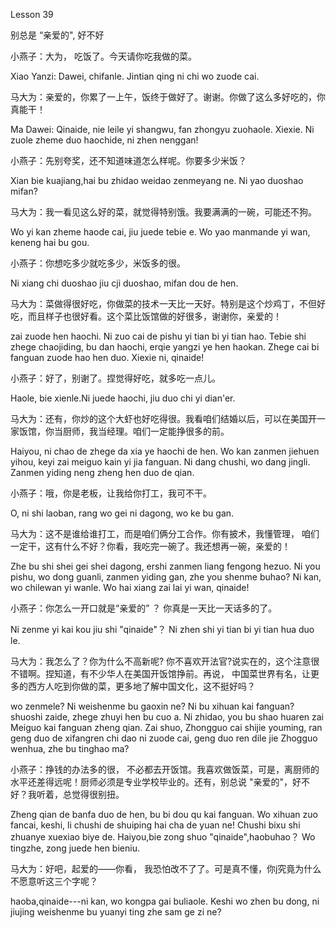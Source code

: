 Lesson 39

别总是 “亲爱的", 好不好


小燕子：大为， 吃饭了。今天请你吃我做的菜。

Xiao Yanzi: Dawei, chifanle. Jintian qing ni chi wo zuode cai.

马大为：亲爱的，你累了一上午，饭终于做好了。谢谢。你做了这么多好吃的，你真能干！

Ma Dawei: Qinaide, nie leile yi shangwu, fan zhongyu zuohaole. Xiexie. Ni zuole zheme duo haochide, ni zhen nenggan!

小燕子：先别夸奖，还不知道味道怎么样呢。你要多少米饭？

Xian bie kuajiang,hai bu zhidao weidao zenmeyang ne. Ni yao duoshao mifan?

马大为：我一看见这么好的菜，就觉得特别饿。我要满满的一碗，可能还不狗。

Wo yi kan zheme haode cai, jiu juede tebie e. Wo yao manmande yi wan, keneng hai bu gou.

小燕子：你想吃多少就吃多少，米饭多的很。

Ni xiang chi duoshao jiu cji duoshao, mifan dou de hen.

马大为：菜做得很好吃，你做菜的技术一天比一天好。特别是这个炒鸡丁，不但好吃，而且样子也很好看。这个菜比饭馆做的好很多，谢谢你，亲爱的！

zai zuode hen haochi. Ni zuo cai de pishu yi tian bi yi tian hao. Tebie shi zhege chaojiding, bu dan haochi, erqie yangzi ye hen haokan. Zhege cai bi fanguan zuode hao hen duo. Xiexie ni, qinaide!

小燕子：好了，别谢了。捏觉得好吃，就多吃一点儿。

Haole, bie xienle.Ni juede haochi, jiu duo chi yi dian'er.

马大为：还有，你炒的这个大虾也好吃得很。我看咱们结婚以后，可以在美国开一家饭馆，你当厨师，我当经理。咱们一定能挣很多的前。

Haiyou, ni chao de zhege da xia ye haochi de hen. Wo kan zanmen jiehuen yihou, keyi zai meiguo kain yi jia fanguan. Ni dang chushi, wo dang jingli. Zanmen yiding neng zheng hen duo de qian.

小燕子：哦，你是老板，让我给你打工，我可不干。

O, ni shi laoban, rang wo gei ni dagong, wo ke bu gan.

马大为：这不是谁给谁打工，而是咱们俩分工合作。你有披术，我懂管理， 咱们一定干，这有什么不好？你看，我吃完一碗了。我还想再一碗，亲爱的！

Zhe bu shi shei gei shei dagong, ershi zanmen liang fengong hezuo. Ni you pishu, wo dong guanli, zanmen yiding gan, zhe you shenme buhao? Ni kan, wo chilewan yi wanle. Wo hai xiang zai lai yi wan, qinaide!

小燕子：你怎么一开口就是“亲爱的” ？ 你真是一天比一天话多的了。

Ni zenme yi kai kou jiu shi "qinaide"？ Ni zhen shi yi tian bi yi tian hua duo le.

马大为：我怎么了？你为什么不高新呢? 你不喜欢开法官?说实在的，这个注意很不错啊。捏知道，有不少华人在美国开饭馆挣前。再说， 中国菜世界有名，让更多的西方人吃到你做的菜，更多地了解中国文化，这不挺好吗？

wo zenmele? Ni weishenme bu gaoxin ne? Ni bu xihuan kai fanguan? shuoshi zaide, zhege zhuyi hen bu cuo a. Ni zhidao, you bu shao huaren zai Meiguo kai fanguan zheng qian. Zai shuo, Zhongguo cai shijie youming, ran geng duo de xifangren chi dao ni zuode cai, geng duo ren dile jie Zhogguo wenhua, zhe bu tinghao ma?

小燕子：挣钱的办法多的很， 不必都去开饭馆。我喜欢做饭菜，可是，离厨师的水平还差得远呢！厨师必须是专业学校毕业的。还有，别总说 "亲爱的"，好不好？我听着，总觉得很别扭。

Zheng qian de banfa duo de hen, bu bi dou qu kai fanguan. Wo xihuan zuo fancai, keshi, li chushi de shuiping hai cha de yuan ne! Chushi bixu shi zhuanye xuexiao biye de. Haiyou,bie zong shuo "qinaide",haobuhao？ Wo tingzhe, zong juede hen bieniu.

马大为：好吧，起爱的——你看， 我恐怕改不了了。可是真不懂，你j究竟为什么不愿意听这三个字呢？

haoba,qinaide---ni kan, wo kongpa gai buliaole. Keshi wo zhen bu dong, ni jiujing weishenme bu yuanyi ting zhe sam ge zi ne?